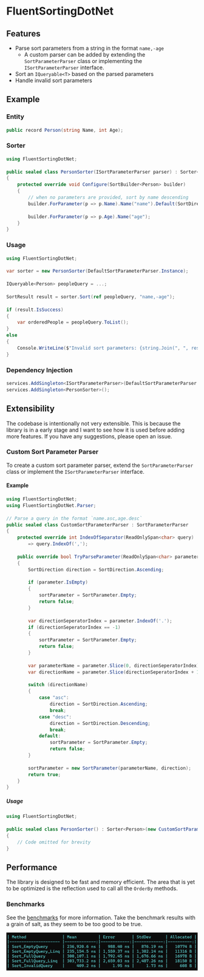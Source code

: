 # FluentSortingDotNet

## Features

- Parse sort parameters from a string in the format `name,-age`
    - A custom parser can be added by extending the `SortParameterParser` class or implementing the `ISortParameterParser` interface.
- Sort an `IQueryable<T>` based on the parsed parameters
- Handle invalid sort parameters

## Example

### Entity

```csharp
public record Person(string Name, int Age);
```

### Sorter

```csharp
using FluentSortingDotNet;

public sealed class PersonSorter(ISortParameterParser parser) : Sorter<Person>(parser) // The Sorter class also have an empty constructor that uses the DefaultSortParameterParser
{
    protected override void Configure(SortBuilder<Person> builder)
    {
        // when no parameters are provided, sort by name descending
        builder.ForParameter(p => p.Name).Name("name").Default(SortDirection.Descending);

        builder.ForParameter(p => p.Age).Name("age");
    }
}
```

### Usage

```csharp
using FluentSortingDotNet;

var sorter = new PersonSorter(DefaultSortParameterParser.Instance);

IQueryable<Person> peopleQuery = ...;

SortResult result = sorter.Sort(ref peopleQuery, "name,-age");

if (result.IsSuccess)
{
    var orderedPeople = peopleQuery.ToList();
}
else 
{
    Console.WriteLine($"Invalid sort parameters: {string.Join(", ", result.InvalidSortParameters)}");
}
```

### Dependency Injection

```csharp
services.AddSingleton<ISortParameterParser>(DefaultSortParameterParser.Instance);
services.AddSingleton<PersonSorter>();
```

## Extensibility

The codebase is intentionally not very extensible. This is because the library is in a early stage and I want to see how it is used before adding more features. If you have any suggestions, please open an issue.

### Custom Sort Parameter Parser

To create a custom sort parameter parser, extend the `SortParameterParser` class or implement the `ISortParameterParser` interface.

#### Example

```csharp
using FluentSortingDotNet;
using FluentSortingDotNet.Parser;

// Parse a query in the format `name.asc,age.desc`
public sealed class CustomSortParameterParser : SortParameterParser
{
    protected override int IndexOfSeparator(ReadOnlySpan<char> query)
        => query.IndexOf(',');

    public override bool TryParseParameter(ReadOnlySpan<char> parameter, out SortParameter sortParameter)
    {
        SortDirection direction = SortDirection.Ascending;

        if (parameter.IsEmpty)
        {
            sortParameter = SortParameter.Empty;
            return false;
        }

        var directionSeperatorIndex = parameter.IndexOf('.');
        if (directionSeperatorIndex == -1)
        {
            sortParameter = SortParameter.Empty;
            return false;
        }

        var parameterName = parameter.Slice(0, directionSeperatorIndex).ToString();
        var directionName = parameter.Slice(directionSeperatorIndex + 1).ToString();

        switch (directionName)
        {
            case "asc":
                direction = SortDirection.Ascending;
                break;
            case "desc":
                direction = SortDirection.Descending;
                break;
            default:
                sortParameter = SortParameter.Empty;
                return false;
        }

        sortParameter = new SortParameter(parameterName, direction);
        return true;
    }
}
```

##### Usage
```csharp
using FluentSortingDotNet;

public sealed class PersonSorter() : Sorter<Person>(new CustomSortParameterParser())
{
    // Code omitted for brevity
}
```

## Performance

The library is designed to be fast and memory efficient. The area that is yet to be optimized is the reflection used to call all the `OrderBy` methods.

### Benchmarks

See the [benchmarks](tests/FluentSortingDotNet.Benchmarks/SorterBenchmarks.cs) for more information. Take the benchmark results with a grain of salt, as they seem to be too good to be true.

![Benchmark results](tests/FluentSortingDotNet.Benchmarks/v1.0.0-beta.2.png "Benchmark results")